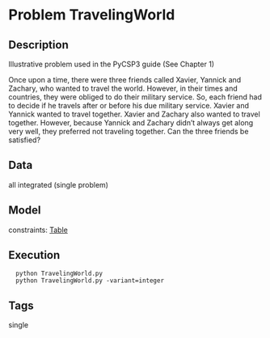 # Problem TravelingWorld
## Description
Illustrative problem used in the PyCSP3 guide (See Chapter 1)

Once upon a time, there were three friends called Xavier, Yannick and Zachary, who wanted to travel
the world. However, in their times and countries, they were obliged to do their military service. So,
each friend had to decide if he travels after or before his due military service. Xavier and Yannick
wanted to travel together. Xavier and Zachary also wanted to travel together. However, because
Yannick and Zachary didn’t always get along very well, they preferred not traveling together. Can
the three friends be satisfied?

## Data
  all integrated (single problem)

## Model
  constraints: [Table](http://pycsp.org/documentation/constraints/Table)

## Execution
```
  python TravelingWorld.py
  python TravelingWorld.py -variant=integer
```

## Tags
  single
